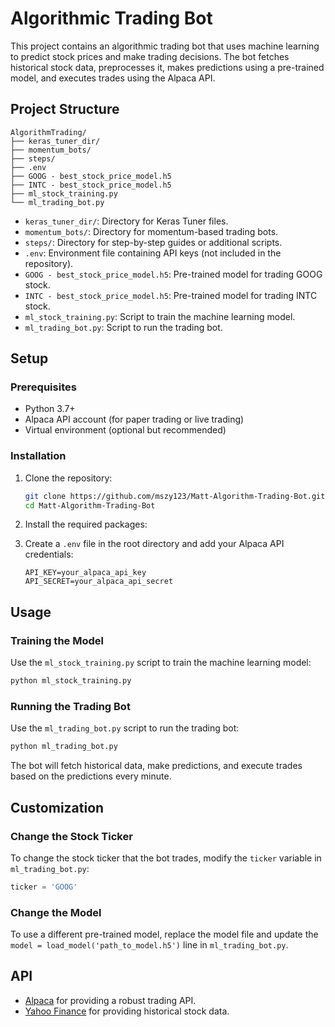 # Algorithmic Trading Bot

This project contains an algorithmic trading bot that uses machine learning to predict stock prices and make trading decisions. The bot fetches historical stock data, preprocesses it, makes predictions using a pre-trained model, and executes trades using the Alpaca API.

## Project Structure

```
AlgorithmTrading/
├── keras_tuner_dir/
├── momentum_bots/
├── steps/
├── .env
├── GOOG - best_stock_price_model.h5
├── INTC - best_stock_price_model.h5
├── ml_stock_training.py
└── ml_trading_bot.py
```

- `keras_tuner_dir/`: Directory for Keras Tuner files.
- `momentum_bots/`: Directory for momentum-based trading bots.
- `steps/`: Directory for step-by-step guides or additional scripts.
- `.env`: Environment file containing API keys (not included in the repository).
- `GOOG - best_stock_price_model.h5`: Pre-trained model for trading GOOG stock.
- `INTC - best_stock_price_model.h5`: Pre-trained model for trading INTC stock.
- `ml_stock_training.py`: Script to train the machine learning model.
- `ml_trading_bot.py`: Script to run the trading bot.

## Setup

### Prerequisites

- Python 3.7+
- Alpaca API account (for paper trading or live trading)
- Virtual environment (optional but recommended)

### Installation

1. Clone the repository:
   ```bash
   git clone https://github.com/mszy123/Matt-Algorithm-Trading-Bot.git
   cd Matt-Algorithm-Trading-Bot
   ```

2. Install the required packages:
   

3. Create a `.env` file in the root directory and add your Alpaca API credentials:
   ```
   API_KEY=your_alpaca_api_key
   API_SECRET=your_alpaca_api_secret
   ```

## Usage

### Training the Model

Use the `ml_stock_training.py` script to train the machine learning model:

```bash
python ml_stock_training.py
```

### Running the Trading Bot

Use the `ml_trading_bot.py` script to run the trading bot:

```bash
python ml_trading_bot.py
```

The bot will fetch historical data, make predictions, and execute trades based on the predictions every minute.

## Customization

### Change the Stock Ticker

To change the stock ticker that the bot trades, modify the `ticker` variable in `ml_trading_bot.py`:

```python
ticker = 'GOOG'
```

### Change the Model

To use a different pre-trained model, replace the model file and update the `model = load_model('path_to_model.h5')` line in `ml_trading_bot.py`.

## API

- [Alpaca](https://alpaca.markets/) for providing a robust trading API.
- [Yahoo Finance](https://finance.yahoo.com/) for providing historical stock data.


